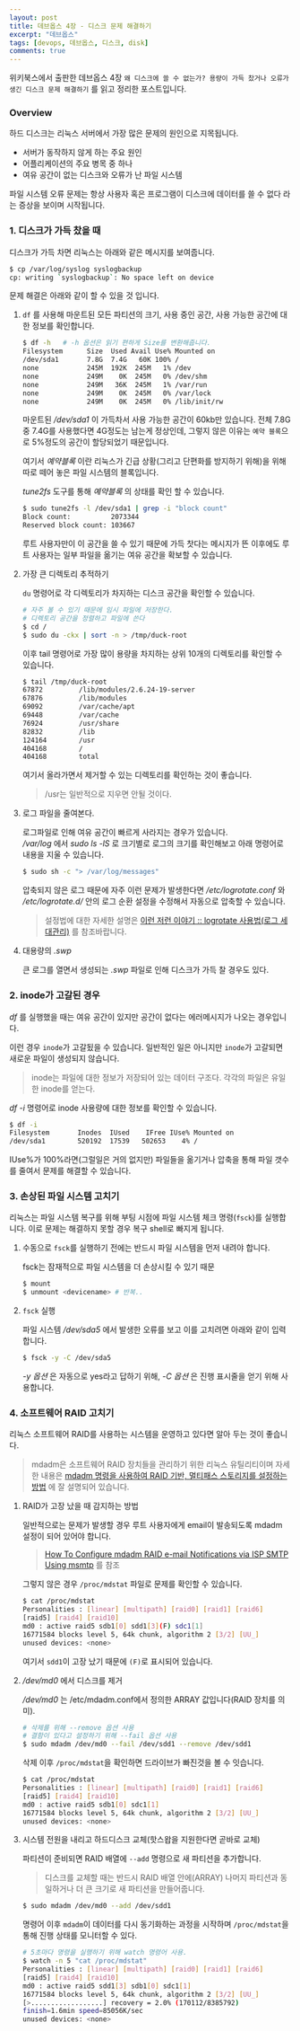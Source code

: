 ```yaml
---
layout: post
title: 데브옵스 4장 - 디스크 문제 해결하기
excerpt: "데브옵스"
tags: [devops, 데브옵스, 디스크, disk]
comments: true
---
```


위키북스에서 출판한 데브옵스 4장 `왜 디스크에 쓸 수 없는가? 용량이 가득 찼거나 오류가 생긴 디스크 문제 해결하기` 를 읽고 정리한 포스트입니다.

### Overview

하드 디스크는 리눅스 서버에서 가장 많은 문제의 원인으로 지목됩니다. 

* 서버가 동작하지 않게 하는 주요 원인
* 어플리케이션의 주요 병목 중 하나
* 여유 공간이 없는 디스크와 오류가 난 파일 시스템

파일 시스템 오류 문제는 항상 사용자 혹은 프로그램이 디스크에 데이터를 쓸 수 없다 라는 증상을 보이며 시작됩니다.

### 1. 디스크가 가득 찼을 때

디스크가 가득 차면 리눅스는 아래와 같은 메시지를 보여줍니다.

```sh
$ cp /var/log/syslog syslogbackup
cp: writing `syslogbackup`: No space left on device
```

문제 해결은 아래와 같이 할 수 있을 것 입니다.

1. `df` 를 사용해 마운트된 모든 파티션의 크기, 사용 중인 공간, 사용 가능한 공간에 대한 정보를 확인합니다.
	
	```sh
	$ df -h   # -h 옵션은 읽기 편하게 Size를 변환해줍니다.
	Filesystem      Size  Used Avail Use% Mounted on
	/dev/sda1       7.8G  7.4G   60K 100% /
	none            245M  192K  245M   1% /dev
	none            249M    0K  245M   0% /dev/shm
	none            249M   36K  245M   1% /var/run
	none            249M    0K  245M   0% /var/lock
	none            249M    0K  245M   0% /lib/init/rw
	```

	마운트된 */dev/sda1* 이 가득차서 사용 가능한 공간이 60kb만 있습니다. 전체 7.8G 중 7.4G를 사용했다면 4G정도는 남는게 정상인데, 그렇지 않은 이유는 `예약 블록`으로 5%정도의 공간이 할당되었기 때문입니다. 

	여기서 *예약블록* 이란 리눅스가 긴급 상황(그리고 단편화를 방지하기 위해)을 위해 따로 떼어 놓은 파일 시스템의 블록입니다. 
	
	*tune2fs* 도구를 통해 *예약블록* 의 상태를 확인 할 수 있습니다.
		
	```sh
	$ sudo tune2fs -l /dev/sda1 | grep -i "block count"
	Block count:          2073344
	Reserved block count: 103667
	```

	루트 사용자만이 이 공간을 쓸 수 있기 때문에 가득 찻다는 메시지가 뜬 이후에도 루트 사용자는 일부 파일을 옮기는 여유 공간을 확보할 수 있습니다. 
	
2. 가장 큰 디렉토리 추적하기
	
	`du` 명령어로 각 디렉토리가 차지하는 디스크 공간을 확인할 수 있습니다.

	```sh
	# 자주 볼 수 있기 때문에 임시 파일에 저장한다.
 	# 디렉토리 공간을 정렬하고 파일에 쓴다	
	$ cd /
	$ sudo du -ckx | sort -n > /tmp/duck-root
	```
	
	이후 tail 명령어로 가장 많이 용량을 차지하는 상위 10개의 디렉토리를 확인할 수 있습니다.
	
	```sh
	$ tail /tmp/duck-root
	67872         /lib/modules/2.6.24-19-server
	67876         /lib/modules	
	69092         /var/cache/apt
	69448         /var/cache
	76924         /usr/share
	82832         /lib
	124164        /usr
	404168        /
	404168        total
	```
	
	여기서 올라가면서 제거할 수 있는 디렉토리를 확인하는 것이 좋습니다.

	> /usr는 일반적으로 지우면 안될 것이다.

3. 로그 파일을 줄여본다.

	로그파일로 인해 여유 공간이 빠르게 사라지는 경우가 있습니다.  
	*/var/log* 에서 *sudo ls -lS* 로 크기별로 로그의 크기를 확인해보고 아래 명령어로 내용을 지울 수 있습니다.

	```sh
	$ sudo sh -c "> /var/log/messages"
	```
	
	압축되지 않은 로그 때문에 자주 이런 문제가 발생한다면 */etc/logrotate.conf* 와 */etc/logrotate.d/* 안의 로그 순환 설정을 수정해서 자동으로 압축할 수 있습니다.

	> 설정법에 대한 자세한 설명은 [이런 저런 이야기 :: logrotate 사용법(로그 세대관리)](http://culturescrap.tistory.com/entry/logrotate-%EC%82%AC%EC%9A%A9%EB%B2%95%EB%A1%9C%EA%B7%B8-%EC%84%B8%EB%8C%80%EA%B4%80%EB%A6%AC) 를 참조바랍니다.

4. 대용량의 *.swp*

	큰 로그를 열면서 생성되는 *.swp* 파일로 인해 디스크가 가득 찰 경우도 있다.


### 2. inode가 고갈된 경우

*df* 를 실행했을 때는 여유 공간이 있지만 공간이 없다는 에러메시지가 나오는 경우입니다.

이런 경우 `inode`가 고갈됬을 수 있습니다. 일반적인 일은 아니지만 `inode`가 고갈되면 새로운 파일이 생성되지 않습니다.

> inode는 파일에 대한 정보가 저장되어 있는 데이터 구조다. 각각의 파일은 유일한 inode를 얻는다. 

*df -i* 명령어로 inode 사용량에 대한 정보를 확인할 수 있습니다.

```sh
$ df -i
Filesystem       Inodes  IUsed    IFree IUse% Mounted on
/dev/sda1        520192  17539   502653    4% /
```

IUse%가 100%라면(그럴일은 거의 없지만) 파일들을 옮기거나 압축을 통해 파일 갯수를 줄여서 문제를 해결할 수 있습니다.

### 3. 손상된 파일 시스템 고치기

리눅스는 파일 시스템 복구를 위해 부팅 시점에 파일 시스템 체크 명령(`fsck`)를 실행합니다. 이로 문제는 해결하지 못할 경우 복구 shell로 빠지게 됩니다.

1. 수동으로 `fsck`를 실행하기 전에는 반드시 파일 시스템을 먼저 내려야 합니다.
	
	fsck는 잠재적으로 파일 시스템을 더 손상시킬 수 있기 때문

	```sh
	$ mount
	$ unmount <devicename> # 반복..
	```

2. `fsck` 실행
	
	파일 시스템 */dev/sda5* 에서 발생한 오류를 보고 이를 고치려면 아래와 같이 입력합니다.

	```sh
	$ fsck -y -C /dev/sda5
	```

	*-y 옵션* 은 자동으로 yes라고 답하기 위해, *-C 옵션* 은 진행 표시줄을 얻기 위해 사용합니다.

### 4. 소프트웨어 RAID 고치기
	
리눅스 소프트웨어 RAID를 사용하는 시스템을 운영하고 있다면 알아 두는 것이 좋습니다.

> mdadm은 소프트웨어 RAID 장치들을 관리하기 위한 리눅스 유틸리티이며 자세한 내용은 [mdadm 명령을 사용하여 RAID 기반, 멀티패스 스토리지를 설정하는 방법](http://web.mit.edu/rhel-doc/4/RH-DOCS/rhel-ig-s390-multi-ko-4/s1-s390info-raid.html) 에 잘 설명되어 있습니다.

1. RAID가 고장 났을 때 감지하는 방법

	일반적으로는 문제가 발생할 경우 루트 사용자에게 email이 발송되도록 mdadm 설정이 되어 있어야 합니다.

	> [How To Configure mdadm RAID e-mail Notifications via ISP SMTP Using msmtp](http://ubuntuforums.org/showthread.php?t=1185134) 를 참조

	그렇지 않은 경우 `/proc/mdstat` 파일로 문제를 확인할 수 있습니다.

	```sh
	$ cat /proc/mdstat
	Personalities : [linear] [multipath] [raid0] [raid1] [raid6]
	[raid5] [raid4] [raid10]
	md0 : active raid5 sdb1[0] sdd1[3](F) sdc1[1]
	16771584 blocks level 5, 64k chunk, algorithm 2 [3/2] [UU_]
	unused devices: <none>
	```
	
	여기서 `sdd1`이 고장 났기 때문에 `(F)`로 표시되어 있습니다.

2. */dev/md0* 에서 디스크를 제거
	
	*/dev/md0* 는 /etc/mdadm.conf에서 정의한 ARRAY 값입니다(RAID 장치를 의미).

	```sh
	# 삭제를 위해 --remove 옵션 사용
	# 결함이 있다고 설정하기 위해 --fail 옵션 사용
	$ sudo mdadm /dev/md0 --fail /dev/sdd1 --remove /dev/sdd1
	```
	
	삭제 이후 `/proc/mdstat`을 확인하면 드라이브가 빠진것을 볼 수 잇습니다.

	```sh
	$ cat /proc/mdstat
	Personalities : [linear] [multipath] [raid0] [raid1] [raid6]
	[raid5] [raid4] [raid10]
	md0 : active raid5 sdb1[0] sdc1[1]
	16771584 blocks level 5, 64k chunk, algorithm 2 [3/2] [UU_]
	unused devices: <none>
	```

3. 시스템 전원을 내리고 하드디스크 교체(핫스왑을 지원한다면 곧바로 교체)

	파티션이 준비되면 RAID 배열에 `--add` 명령으로 새 파티션을 추가합니다.

	> 디스크를 교체할 때는 반드시 RAID 배열 안에(ARRAY) 나머지 파티션과 동일하거나 더 큰 크기로 새 파티션을 만들어줍니다.

	```sh
	$ sudo mdadm /dev/md0 --add /dev/sdd1
	```
	
	명령어 이후 `mdadm`이 데이터를 다시 동기화하는 과정을 시작하며 `/proc/mdstat`을 통해 진행 상태를 모니터할 수 있다.

	```sh
	# 5초마다 명령을 실행하기 위해 watch 명령어 사용.
	$ watch -n 5 "cat /proc/mdstat"
	Personalities : [linear] [multipath] [raid0] [raid1] [raid6]
	[raid5] [raid4] [raid10]
	md0 : active raid5 sdd1[3] sdb1[0] sdc1[1]
	16771584 blocks level 5, 64k chunk, algorithm 2 [3/2] [UU_]
	[>..................] recovery = 2.0% (170112/8385792)
	finish=1.6min speed=85056K/sec
	unused devices: <none>
	```
